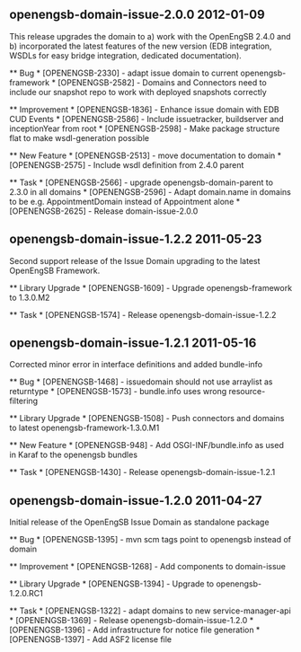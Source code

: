openengsb-domain-issue-2.0.0 2012-01-09
---------------------------------------------------------------------

This release upgrades the domain to a) work with the OpenEngSB 2.4.0 and b) incorporated the
latest features of the new version (EDB integration, WSDLs for easy bridge integration, dedicated documentation).

** Bug
    * [OPENENGSB-2330] - adapt issue domain to current openengsb-framework
    * [OPENENGSB-2582] - Domains and Connectors need to include our snapshot repo to work with deployed snapshots correctly

** Improvement
    * [OPENENGSB-1836] - Enhance issue domain with EDB CUD Events
    * [OPENENGSB-2586] - Include issuetracker, buildserver and inceptionYear from root
    * [OPENENGSB-2598] - Make package structure flat to make wsdl-generation possible

** New Feature
    * [OPENENGSB-2513] - move documentation to domain
    * [OPENENGSB-2575] - Include wsdl definition from 2.4.0 parent

** Task
    * [OPENENGSB-2566] - upgrade openengsb-domain-parent to 2.3.0 in all domains
    * [OPENENGSB-2596] - Adapt domain.name in domains to be e.g. AppointmentDomain instead of Appointment alone
    * [OPENENGSB-2625] - Release domain-issue-2.0.0


openengsb-domain-issue-1.2.2 2011-05-23
---------------------------------------------------------------------

Second support release of the Issue Domain upgrading to the latest OpenEngSB Framework.

** Library Upgrade
    * [OPENENGSB-1609] - Upgrade openengsb-framework to 1.3.0.M2

** Task
    * [OPENENGSB-1574] - Release openengsb-domain-issue-1.2.2


openengsb-domain-issue-1.2.1 2011-05-16
---------------------------------------------------------------------

Corrected minor error in interface definitions and added bundle-info

** Bug
    * [OPENENGSB-1468] - issuedomain should not use arraylist as returntype
    * [OPENENGSB-1573] - bundle.info uses wrong resource-filtering

** Library Upgrade
    * [OPENENGSB-1508] - Push connectors and domains to latest openengsb-framework-1.3.0.M1

** New Feature
    * [OPENENGSB-948] - Add OSGI-INF/bundle.info as used in Karaf to the openengsb bundles

** Task
    * [OPENENGSB-1430] - Release openengsb-domain-issue-1.2.1


openengsb-domain-issue-1.2.0 2011-04-27
---------------------------------------------------------------------

Initial release of the OpenEngSB Issue Domain as standalone package

** Bug
    * [OPENENGSB-1395] - mvn scm tags point to openengsb instead of domain

** Improvement
    * [OPENENGSB-1268] - Add components to domain-issue

** Library Upgrade
    * [OPENENGSB-1394] - Upgrade to openengsb-1.2.0.RC1

** Task
    * [OPENENGSB-1322] - adapt domains to new service-manager-api
    * [OPENENGSB-1369] - Release openengsb-domain-issue-1.2.0
    * [OPENENGSB-1396] - Add infrastructure for notice file generation
    * [OPENENGSB-1397] - Add ASF2 license file

